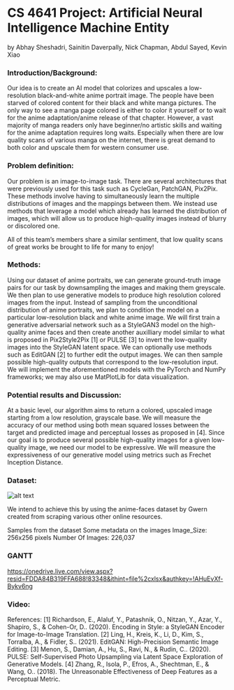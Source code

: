 # CS 4641 Project: Artificial Neural Intelligence Machine Entity

by Abhay Sheshadri, Sainitin Daverpally, Nick Chapman, Abdul Sayed, Kevin Xiao

### Introduction/Background: 
Our idea is to create an AI model that colorizes and upscales a low-resolution black-and-white anime portrait image.  The people have been starved of colored content for their black and white manga pictures. The only way to see a manga page colored is either to color it yourself or to wait for the anime adaptation/anime release of that chapter. However, a vast majority of manga readers only have beginner/no artistic skills and waiting for the anime adaptation requires long waits. Especially when there are low quality scans of various manga on the internet, there is great demand to both color and upscale them for western consumer use.

### Problem definition:
Our problem is an image-to-image task.  There are several architectures that were previously used for this task such as CycleGan, PatchGAN, Pix2Pix.  These methods involve having to simultaneously learn the multiple distributions of images and the mappings between them.  We instead use methods that leverage a model which already has learned the distribution of images, which will allow us to produce high-quality images instead of blurry or discolored one. 

All of this team’s members share a similar sentiment, that low quality scans of great works be brought to life for many to enjoy!

### Methods:
Using our dataset of anime portraits, we can generate ground-truth image pairs for our task by downsampling the images and making them greyscale.   We then plan to use generative models to produce high resolution colored images from the input.  Instead of sampling from the unconditional distribution of anime portraits, we plan to condition the model on a particular low-resolution black and white anime image.  We will first train a generative adversarial network such as a StyleGAN3 model on the high-quality anime faces and then create another auxilliary model similar to what is proposed in Pix2Style2Pix [1] or PULSE [3] to invert the low-quality images into the StyleGAN latent space.  We can optionally use methods such as EditGAN [2] to further edit the output images.  We can then sample possible high-quality outputs that correspond to the low-resolution input.  We will implement the aforementioned models with the PyTorch and NumPy frameworks; we may also use MatPlotLib for data visualization.

### Potential results and Discussion:
At a basic level, our algorithm aims to return a colored, upscaled image starting from a low resolution, grayscale base. We will measure the accuracy of our method using both mean squared losses between the target and predicted image and perceptual losses as proposed in [4]. Since our goal is to produce several possible high-quality images for a given low-quality image, we need our model to be expressive.  We will measure the expressiveness of our generative model using metrics such as Frechet Inception Distance. 

### Dataset:

![alt text](https://i.ibb.co/b1q68w1/lol.png)


We intend to achieve this by using the anime-faces dataset by Gwern created from scraping various other online resources.

Samples from the dataset
Some metadata on the images
Image_Size: 256x256 pixels
Number Of Images: 226,037

### GANTT
https://onedrive.live.com/view.aspx?resid=FDDA84B319FFA688!83348&ithint=file%2cxlsx&authkey=!AHuEvXf-Bykv6ng

### Video: 


References:
[1] Richardson, E., Alaluf, Y., Patashnik, O., Nitzan, Y., Azar, Y., Shapiro, S., & Cohen-Or, D.. (2020). Encoding in Style: a StyleGAN Encoder for Image-to-Image Translation.
[2] Ling, H., Kreis, K., Li, D., Kim, S., Torralba, A., & Fidler, S.. (2021). EditGAN: High-Precision Semantic Image Editing.
[3] Menon, S., Damian, A., Hu, S., Ravi, N., & Rudin, C.. (2020). PULSE: Self-Supervised Photo Upsampling via Latent Space Exploration of Generative Models.
[4] Zhang, R., Isola, P., Efros, A., Shechtman, E., & Wang, O.. (2018). The Unreasonable Effectiveness of Deep Features as a Perceptual Metric.
